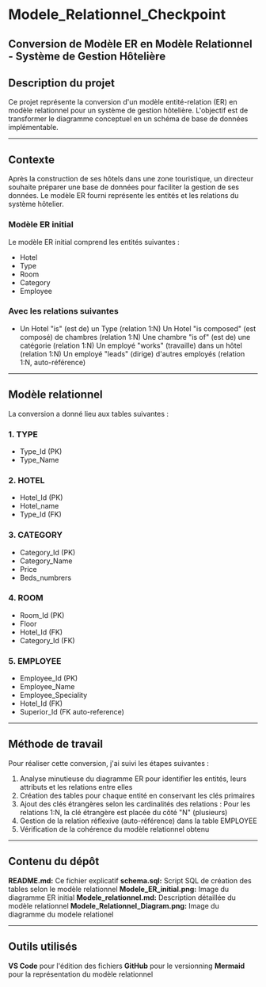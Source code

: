 # Modele_Relationnel_Checkpoint

## Conversion de Modèle ER en Modèle Relationnel - Système de Gestion Hôtelière

## Description du projet

Ce projet représente la conversion d'un modèle entité-relation (ER) en modèle relationnel pour un système de gestion hôtelière. L'objectif est de transformer le diagramme conceptuel en un schéma de base de données implémentable.

---

## Contexte

Après la construction de ses hôtels dans une zone touristique, un directeur souhaite préparer une base de données pour faciliter la gestion de ses données. Le modèle ER fourni représente les entités et les relations du système hôtelier.

### Modèle ER initial

Le modèle ER initial comprend les entités suivantes :

- Hotel
- Type
- Room
- Category
- Employee
  
### Avec les relations suivantes

- Un Hotel "is" (est de) un Type (relation 1:N)
Un Hotel "is composed" (est composé) de chambres (relation 1:N)
Une chambre "is of" (est de) une catégorie (relation 1:N)
Un employé "works" (travaille) dans un hôtel (relation 1:N)
Un employé "leads" (dirige) d'autres employés (relation 1:N, auto-référence)

---

## Modèle relationnel

La conversion a donné lieu aux tables suivantes :

### 1. TYPE

- Type_Id (PK)
- Type_Name

### 2. HOTEL

- Hotel_Id (PK)
- Hotel_name
- Type_Id (FK)

### 3. CATEGORY

- Category_Id (PK)
- Category_Name
- Price
- Beds_numbrers

### 4. ROOM

- Room_Id (PK)
- Floor
- Hotel_Id (FK)
- Category_Id (FK)

### 5. EMPLOYEE

- Employee_Id (PK)
- Employee_Name
- Employee_Speciality
- Hotel_Id (FK)
- Superior_Id (FK auto-reference)

---

## Méthode de travail

Pour réaliser cette conversion, j'ai suivi les étapes suivantes :

1. Analyse minutieuse du diagramme ER pour identifier les entités, leurs attributs et les relations entre elles
2. Création des tables pour chaque entité en conservant les clés primaires
3. Ajout des clés étrangères selon les cardinalités des relations :
      Pour les relations 1:N, la clé étrangère est placée du côté "N" (plusieurs)
4. Gestion de la relation réflexive (auto-référence) dans la table EMPLOYEE
5. Vérification de la cohérence du modèle relationnel obtenu

---

## Contenu du dépôt

**README.md:** Ce fichier explicatif
**schema.sql:** Script SQL de création des tables selon le modèle relationnel
**Modele_ER_initial.png:** Image du diagramme ER initial
**Modele_relationnel.md:** Description détaillée du modèle relationnel
**Modele_Relationnel_Diagram.png:** Image du diagramme du modele relationel

---

## Outils utilisés

**VS Code** pour l'édition des fichiers
**GitHub** pour le versionning
**Mermaid** pour la représentation du modèle relationnel
